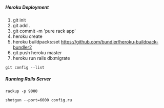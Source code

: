 ##### Heroku Deployment
1. git init
2. git add .
3. git commit -m 'pure rack app'
4. heroku create
5. heroku buildpacks:set https://github.com/bundler/heroku-buildpack-bundler2
6. git push heroku master
7. heroku run rails db:migrate 

`git config --list`

##### Running Rails Server
`rackup -p 9000`

`shotgun --port=6000 config.ru`
